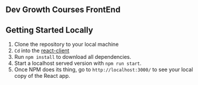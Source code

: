 ## Dev Growth Courses FrontEnd

## Getting Started Locally

1. Clone the repository to your local machine
1. `Cd` into the [react-client](https://github.com/LadyKerr/DevGrowthCourses/tree/main/react-client)
1. Run `npm install` to download all dependencies.
1. Start a localhost served version with `npm run start`.
1. Once NPM does its thing, go to `http://localhost:3000/` to see your local copy of the React app.
